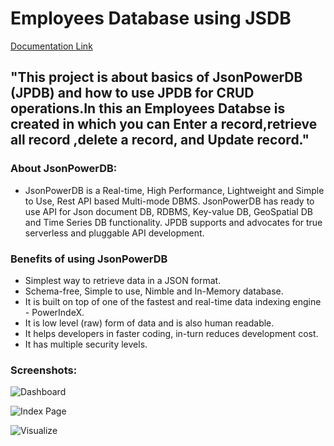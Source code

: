 # Employees Database using JSDB

[Documentation Link](http://login2explore.com/jpdb/docs.html)

## "This project is about basics of JsonPowerDB (JPDB) and how to use JPDB for CRUD operations.In this an Employees Databse is created in which you can Enter a record,retrieve all record ,delete a record, and Update record." 
### About JsonPowerDB:

- JsonPowerDB is a Real-time, High Performance, Lightweight and Simple to Use, Rest API based Multi-mode DBMS. JsonPowerDB has ready to use API for Json document DB, RDBMS, Key-value DB, GeoSpatial DB and Time Series DB functionality. JPDB supports and advocates for true serverless and pluggable API development.

### Benefits of using JsonPowerDB

- Simplest way to retrieve data in a JSON format.
- Schema-free, Simple to use, Nimble and In-Memory database.
- It is built on top of one of the fastest and real-time data indexing engine - PowerIndeX.
- It is low level (raw) form of data and is also human readable.
- It helps developers in faster coding, in-turn reduces development cost.
- It has multiple security levels.

### Screenshots:

![Dashboard](https://github.com/BeAgarwal/JsonPowerDB/blob/master/Assets/Screenshots/Dashboard.PNG)

![Index Page](https://github.com/BeAgarwal/JsonPowerDB/blob/master/Assets/Screenshots/Index.PNG)

![Visualize](https://github.com/BeAgarwal/JsonPowerDB/blob/master/Assets/Screenshots/Server.PNG)
